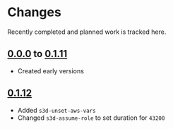 # Changes
Recently completed and planned work is tracked here.

## [0.0.0](.) to [0.1.11](.)
- Created early versions

## [0.1.12](.)
- Added `s3d-unset-aws-vars`
- Changed `s3d-assume-role` to set duration for `43200`
